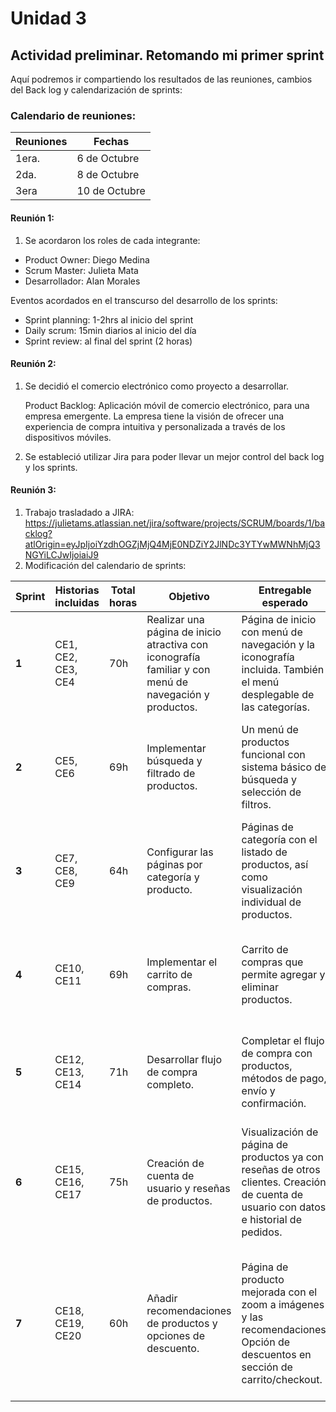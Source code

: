 # Unidad 3
## Actividad preliminar. Retomando mi primer sprint

Aquí podremos ir compartiendo los resultados de las reuniones, cambios del Back log y calendarización de sprints:

### **Calendario de reuniones:**

| Reuniones | Fechas |
|---------- |--------|
| 1era.     | 6 de Octubre |
| 2da.      | 8 de Octubre |
| 3era      | 10 de Octubre|

#### **Reunión 1:**

1. Se acordaron los roles de cada integrante:

- Product Owner: Diego Medina
- Scrum Master: Julieta Mata
- Desarrollador: Alan Morales

Eventos acordados en el transcurso del desarrollo de los sprints:

-	Sprint planning: 1-2hrs al inicio del sprint
-	Daily scrum: 15min diarios al inicio del día
-	Sprint review: al final del sprint (2 horas)

  
#### **Reunión 2:**


1. Se decidió el comercio electrónico como proyecto a desarrollar.

   Product Backlog: Aplicación móvil de comercio electrónico, para una empresa emergente. La empresa tiene la visión de ofrecer una experiencia de compra intuitiva y personalizada a través de los dispositivos móviles.

3. Se estableció utilizar Jira para poder llevar un mejor control del back log y los sprints.

#### **Reunión 3:**

1. Trabajo trasladado a JIRA: https://julietams.atlassian.net/jira/software/projects/SCRUM/boards/1/backlog?atlOrigin=eyJpIjoiYzdhOGZjMjQ4MjE0NDZiY2JlNDc3YTYwMWNhMjQ3NGYiLCJwIjoiaiJ9
2. Modificación del calendario de sprints:

| **Sprint** | **Historias incluidas** | **Total horas** | **Objetivo** | **Entregable esperado** | **Tareas principales** | **Recursos necesarios** |
|-------------|--------------------------|-----------------|---------------|--------------------------|-------------------------|--------------------------|
| **1** | CE1, CE2, CE3, CE4 | 70h | Realizar una página de inicio atractiva con iconografía familiar y con menú de navegación y productos. | Página de inicio con menú de navegación y la iconografía incluida. También el menú desplegable de las categorías. | 1. Realizar diseño general.<br>2. Realizar menú de navegación.<br>3. Integrar iconografía.<br>4. Realizar menús desplegables. | 1. Dos desarrolladores<br>2. Github<br>3. Librería React |
| **2** | CE5, CE6 | 69h | Implementar búsqueda y filtrado de productos. | Un menú de productos funcional con sistema básico de búsqueda y selección de filtros. | 1. Implementación de buscador.<br>2. Implementación de filtros.<br>3. Pruebas de usabilidad.<br>4. Mock de productos. | 1. Dos desarrolladores<br>2. Github<br>3. Librería React |
| **3** | CE7, CE8, CE9 | 64h | Configurar las páginas por categoría y producto. | Páginas de categoría con el listado de productos, así como visualización individual de productos. | 1. Diseño de páginas de producto y categoría.<br>2. Agregar hipervínculos.<br>3. Agregar campos de productos. | 1. Dos desarrolladores<br>2. Github<br>3. Librería React<br>4. Base de datos |
| **4** | CE10, CE11 | 69h | Implementar el carrito de compras. | Carrito de compras que permite agregar y eliminar productos. | 1. Lógica del carrito de compras.<br>2. Agregar métodos de pago.<br>3. Pruebas de usabilidad.<br>4. Pruebas de funcionalidad. | 1. Dos desarrolladores<br>2. Github<br>3. Librería React |
| **5** | CE12, CE13, CE14 | 71h | Desarrollar flujo de compra completo. | Completar el flujo de compra con productos, métodos de pago, envío y confirmación. | 1. Diseño de página de checkout.<br>2. Validación de campos para compra.<br>3. Implementación de pago encriptado. | 1. Dos desarrolladores<br>2. Github<br>3. API de pagos<br>4. Certificados SSL<br>5. Librerías de encriptación |
| **6** | CE15, CE16, CE17 | 75h | Creación de cuenta de usuario y reseñas de productos. | Visualización de página de productos ya con reseñas de otros clientes. Creación de cuenta de usuario con datos e historial de pedidos. | 1. Diseño de sección de reseñas de productos con sus respectivos campos.<br>2. Creación de base de datos para usuarios.<br>3. Validación de datos para creación de cuenta. | 1. Dos desarrolladores<br>2. Github<br>3. Librería React<br>4. Base de datos de usuarios |
| **7** | CE18, CE19, CE20 | 60h | Añadir recomendaciones de productos y opciones de descuento. | Página de producto mejorada con el zoom a imágenes y las recomendaciones. Opción de descuentos en sección de carrito/checkout. | 1. Creación de algoritmo de sugerencias.<br>2. Implementación de formulario para cupones/descuentos.<br>3. Validación de códigos de descuento.<br>4. Añadir zoom a imágenes de producto. | 1. Dos desarrolladores<br>2. Github<br>3. Librería React<br>4. Base de datos de compras/cupones/descuentos |
